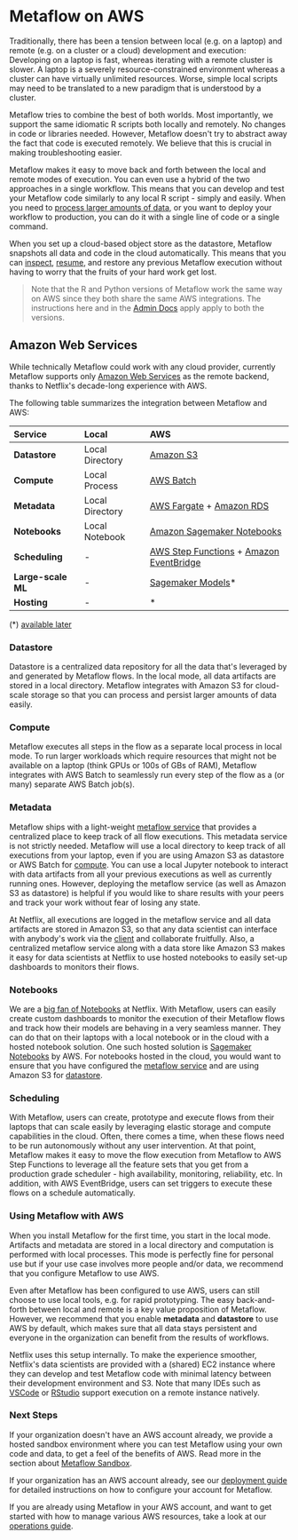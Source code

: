 # Metaflow on AWS

Traditionally, there has been a tension between local \(e.g. on a laptop\) and remote \(e.g. on a cluster or a cloud\) development and execution: Developing on a laptop is fast, whereas iterating with a remote cluster is slower. A laptop is a severely resource-constrained environment whereas a cluster can have virtually unlimited resources. Worse, simple local scripts may need to be translated to a new paradigm that is understood by a cluster.

Metaflow tries to combine the best of both worlds. Most importantly, we support the same idiomatic R scripts both locally and remotely. No changes in code or libraries needed. However, Metaflow doesn't try to abstract away the fact that code is executed remotely. We believe that this is crucial in making troubleshooting easier.

Metaflow makes it easy to move back and forth between the local and remote modes of execution. You can even use a hybrid of the two approaches in a single workflow. This means that you can develop and test your Metaflow code similarly to any local R script - simply and easily. When you need to [process larger amounts of data](../metaflow/scaling.md), or you want to deploy your workflow to production, you can do it with a single line of code or a single command.

When you set up a cloud-based object store as the datastore, Metaflow snapshots all data and code in the cloud automatically. This means that you can [inspect](../metaflow/client.md), [resume](../metaflow/debugging.md#how-to-use-the-resume-command), and restore any previous Metaflow execution without having to worry that the fruits of your hard work get lost.

> Note that the R and Python versions of Metaflow work the same way on AWS since they both share the same AWS integrations. The instructions here and in the [Admin Docs](https://admin-docs.metaflow.org/) apply apply to both the versions.

## Amazon Web Services

While technically Metaflow could work with any cloud provider, currently Metaflow supports only [Amazon Web Services](https://aws.amazon.com) as the remote backend, thanks to Netflix's decade-long experience with AWS.

The following table summarizes the integration between Metaflow and AWS:

| Service | Local | AWS |
| :--- | :--- | :--- |
| **Datastore** | Local Directory | [Amazon S3](https://aws.amazon.com/s3/) |
| **Compute** | Local Process | [AWS Batch](https://aws.amazon.com/batch/) |
| **Metadata** | Local Directory | [AWS Fargate](https://aws.amazon.com/fargate/) + [Amazon RDS](https://aws.amazon.com/rds) |
| **Notebooks** | Local Notebook | [Amazon Sagemaker Notebooks](https://aws.amazon.com/sagemaker/) |
| **Scheduling** | - | [AWS Step Functions](https://aws.amazon.com/step-functions/) + [Amazon EventBridge](https://aws.amazon.com/eventbridge/) |
| **Large-scale ML** | - | [Sagemaker Models](https://aws.amazon.com/sagemaker/)\* |
| **Hosting** | - | \* |

\(\*\) [available later](https://docs.metaflow.org/introduction/roadmap)

### **Datastore**

Datastore is a centralized data repository for all the data that's leveraged by and generated by Metaflow flows. In the local mode, all data artifacts are stored in a local directory. Metaflow integrates with Amazon S3 for cloud-scale storage so that you can process and persist larger amounts of data easily.

### Compute

Metaflow executes all steps in the flow as a separate local process in local mode. To run larger workloads which require resources that might not be available on a laptop \(think GPUs or 100s of GBs of RAM\), Metaflow integrates with AWS Batch to seamlessly run every step of the flow as a \(or many\) separate AWS Batch job\(s\).

### Metadata

Metaflow ships with a light-weight [metaflow service](https://github.com/Netflix/metaflow-service) that provides a centralized place to keep track of all flow executions. This metadata service is not strictly needed. Metaflow will use a local directory to keep track of all executions from your laptop, even if you are using Amazon S3 as datastore or AWS Batch for [compute](metaflow-on-aws.md#compute). You can use a local Jupyter notebook to interact with data artifacts from all your previous executions as well as currently running ones. However, deploying the metaflow service \(as well as Amazon S3 as datastore\) is helpful if you would like to share results with your peers and track your work without fear of losing any state.

At Netflix, all executions are logged in the metaflow service and all data artifacts are stored in Amazon S3, so that any data scientist can interface with anybody's work via the [client](../metaflow/client.md) and collaborate fruitfully. Also, a centralized metaflow service along with a data store like Amazon S3 makes it easy for data scientists at Netflix to use hosted notebooks to easily set-up dashboards to monitors their flows.

### Notebooks

We are a [big fan of Notebooks](https://netflixtechblog.com/notebook-innovation-591ee3221233) at Netflix. With Metaflow, users can easily create custom dashboards to monitor the execution of their Metaflow flows and track how their models are behaving in a very seamless manner. They can do that on their laptops with a local notebook or in the cloud with a hosted notebook solution. One such hosted solution is [Sagemaker Notebooks](https://aws.amazon.com/sagemaker/) by AWS. For notebooks hosted in the cloud, you would want to ensure that you have configured the [metaflow service](metaflow-on-aws.md#metadata) and are using Amazon S3 for [datastore](metaflow-on-aws.md#datastore).

### Scheduling

With Metaflow, users can create, prototype and execute flows from their laptops that can scale easily by leveraging elastic storage and compute capabilities in the cloud. Often, there comes a time, when these flows need to be run autonomously without any user intervention. At that point, Metaflow makes it easy to move the flow execution from Metaflow to AWS Step Functions to leverage all the feature sets that you get from a production grade scheduler - high availability, monitoring, reliability, etc. In addition, with AWS EventBridge, users can set triggers to execute these flows on a schedule automatically.

### Using Metaflow with AWS

When you install Metaflow for the first time, you start in the local mode. Artifacts and metadata are stored in a local directory and computation is performed with local processes. This mode is perfectly fine for personal use but if your use case involves more people and/or data, we recommend that you configure Metaflow to use AWS.

Even after Metaflow has been configured to use AWS, users can still choose to use local tools, e.g. for rapid prototyping. The easy back-and-forth between local and remote is a key value proposition of Metaflow. However, we recommend that you enable **metadata** and **datastore** to use AWS by default, which makes sure that all data stays persistent and everyone in the organization can benefit from the results of workflows.

Netflix uses this setup internally. To make the experience smoother, Netflix's data scientists are provided with a \(shared\) EC2 instance where they can develop and test Metaflow code with minimal latency between their development environment and S3. Note that many IDEs such as [VSCode](https://code.visualstudio.com/) or [RStudio](https://rstudio.com/) support execution on a remote instance natively.

### Next Steps

If your organization doesn't have an AWS account already, we provide a hosted sandbox environment where you can test Metaflow using your own code and data, to get a feel of the benefits of AWS. Read more in the section about [Metaflow Sandbox](metaflow-sandbox.md).

If your organization has an AWS account already, see our [deployment guide](https://admin-docs.metaflow.org/metaflow-on-aws/deployment-guide) for detailed instructions on how to configure your account for Metaflow.

If you are already using Metaflow in your AWS account, and want to get started with how to manage various AWS resources, take a look at our [operations guide](https://admin-docs.metaflow.org/metaflow-on-aws/operations-guide).

